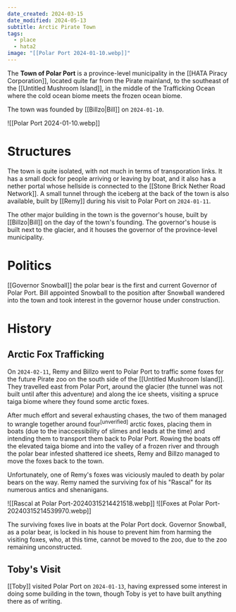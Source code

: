 ```yaml
---
date_created: 2024-03-15
date_modified: 2024-05-13
subtitle: Arctic Pirate Town
tags:
  - place
  - hata2
image: "[[Polar Port 2024-01-10.webp]]"
---
```

The **Town of Polar Port** is a province-level municipality in the [[HATA Piracy Corporation]], located quite far from the Pirate mainland, to the southeast of the [[Untitled Mushroom Island]], in the middle of the Trafficking Ocean where the cold ocean biome meets the frozen ocean biome.

The town was founded by [[Billzo|Bill]] on `2024-01-10`.

![[Polar Port 2024-01-10.webp]]

# Structures

The town is quite isolated, with not much in terms of transporation links. It has a small dock for people arriving or leaving by boat, and it also has a nether portal whose hellside is connected to the [[Stone Brick Nether Road Network]]. A small tunnel through the iceberg at the back of the town is also available, built by [[Remy]] during his visit to Polar Port on `2024-01-11`.

The other major building in the town is the governor's house, built by [[Billzo|Bill]] on the day of the town's founding. The governor's house is built next to the glacier, and it houses the governor of the province-level municipality.

# Politics

[[Governor Snowball]] the polar bear is the first and current Governor of Polar Port. Bill appointed Snowball to the position after Snowball wandered into the town and took interest in the governor house under construction.

# History

## Arctic Fox Trafficking

On `2024-02-11`, Remy and Billzo went to Polar Port to traffic some foxes for the future Pirate zoo on the south side of the [[Untitled Mushroom Island]]. They travelled east from Polar Port, around the glacier (the tunnel was not built until after this adventure) and along the ice sheets, visiting a spruce taiga biome where they found some arctic foxes. 

After much effort and several exhausting chases, the two of them managed to wrangle together around four<sup>[unverified]</sup> arctic foxes, placing them in boats (due to the inaccessibility of slimes and leads at the time) and intending them to transport them back to Polar Port. Rowing the boats off the elevated taiga biome and into the valley of a frozen river and through the polar bear infested shattered ice sheets, Remy and Billzo managed to move the foxes back to the town.

Unfortunately, one of Remy's foxes was viciously mauled to death by polar bears on the way. Remy named the surviving fox of his "Rascal" for its numerous antics and shenanigans.

![[Rascal at Polar Port-20240315214421518.webp]]
![[Foxes at Polar Port-20240315214539970.webp]]

The surviving foxes live in boats at the Polar Port dock. Governor Snowball, as a polar bear, is locked in his house to prevent him from harming the visiting foxes, who, at this time, cannot be moved to the zoo, due to the zoo remaining unconstructed.

## Toby's Visit

[[Toby]] visited Polar Port on `2024-01-13`, having expressed some interest in doing some building in the town, though Toby is yet to have built anything there as of writing.

